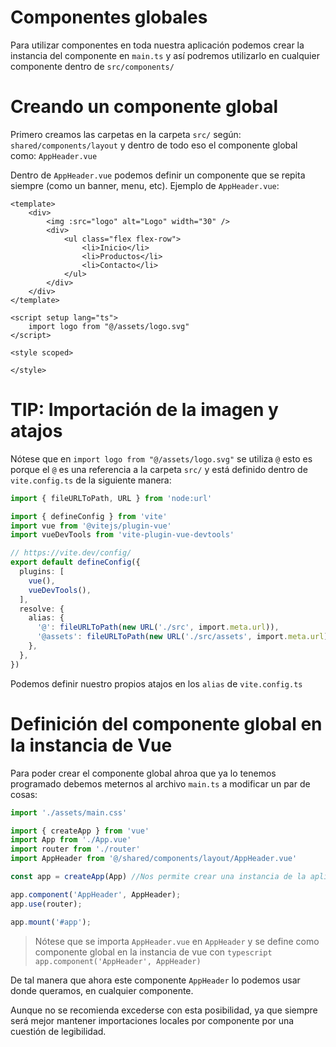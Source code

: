 # Componentes globales

Para utilizar componentes en toda nuestra aplicación podemos crear la instancia del componente en `main.ts` y así podremos utilizarlo en cualquier componente dentro de `src/components/`

# Creando un componente global

Primero creamos las carpetas en la carpeta `src/` según: `shared/components/layout`
y dentro de todo eso el componente global como: `AppHeader.vue`

Dentro de `AppHeader.vue` podemos definir un componente que se repita siempre (como un banner, menu, etc). Ejemplo de `AppHeader.vue`:

```vuejs
<template>
    <div>
        <img :src="logo" alt="Logo" width="30" />
        <div>
            <ul class="flex flex-row">
                <li>Inicio</li>
                <li>Productos</li>
                <li>Contacto</li>
            </ul>
        </div>
    </div>
</template>

<script setup lang="ts">
    import logo from "@/assets/logo.svg"
</script>

<style scoped>

</style>
```

# TIP: Importación de la imagen y atajos

Nótese que en `import logo from "@/assets/logo.svg"` se utiliza `@` esto es porque 
el `@` es una referencia a la carpeta `src/` y está definido dentro de `vite.config.ts`
de la siguiente manera:

```typescript
import { fileURLToPath, URL } from 'node:url'

import { defineConfig } from 'vite'
import vue from '@vitejs/plugin-vue'
import vueDevTools from 'vite-plugin-vue-devtools'

// https://vite.dev/config/
export default defineConfig({
  plugins: [
    vue(),
    vueDevTools(),
  ],
  resolve: {
    alias: {
      '@': fileURLToPath(new URL('./src', import.meta.url)),
      '@assets': fileURLToPath(new URL('./src/assets', import.meta.url))
    },
  },
})
```

Podemos definir nuestro propios atajos en los `alias` de `vite.config.ts`

# Definición del componente global en la instancia de Vue

Para poder crear el componente global ahroa que ya lo tenemos programado debemos meternos al archivo `main.ts` a modificar un par de cosas:

```typescript
import './assets/main.css'

import { createApp } from 'vue'
import App from './App.vue'
import router from './router'
import AppHeader from '@/shared/components/layout/AppHeader.vue'

const app = createApp(App) //Nos permite crear una instancia de la aplicación Vue

app.component('AppHeader', AppHeader);
app.use(router);

app.mount('#app');

```

> Nótese que se importa `AppHeader.vue` en `AppHeader` y se define como componente global en la instancia de vue con ```typescript app.component('AppHeader', AppHeader) ```

De tal manera que ahora este componente `AppHeader` lo podemos usar donde queramos, en cualquier componente.

Aunque no se recomienda excederse con esta posibilidad, ya que siempre será mejor mantener importaciones locales por componente por una cuestión de legibilidad.